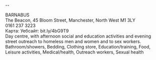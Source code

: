 
--

BARNABUS  
The Beacon, 45 Bloom Street, Manchester, North West M1 3LY  
0161 237 3223  
Карта: Уебсайт: bit.ly/4bG9T9  
Day centre, with afternoon social and education activities and evening street outreach to homeless men and women and to sex workers.  
Bathroom/showers, Bedding, Clothing store, Education/training, Food, Leisure activities, Medical/health, Outreach workers, Sexual health  
  
